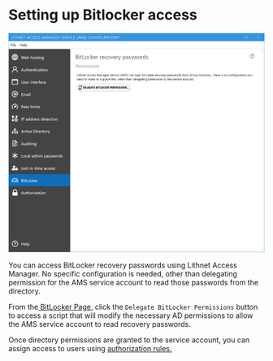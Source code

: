 # Setting up Bitlocker access

![!](../../.gitbook/assets/ui-page-bitlocker.png)

You can access BitLocker recovery passwords using Lithnet Access Manager. No specific configuration is needed, other than delegating permission for the AMS service account to read those passwords from the directory.

From the[ BitLocker Page](../../advanced-help/app\_pages/bitlocker-page.md), click the `Delegate BitLocker Permissions` button to access a script that will modify the necessary AD permissions to allow the AMS service account to read recovery passwords.

Once directory permissions are granted to the service account, you can assign access to users using [authorization rules.](../../advanced-help/app\_pages/authorization-page.md)
